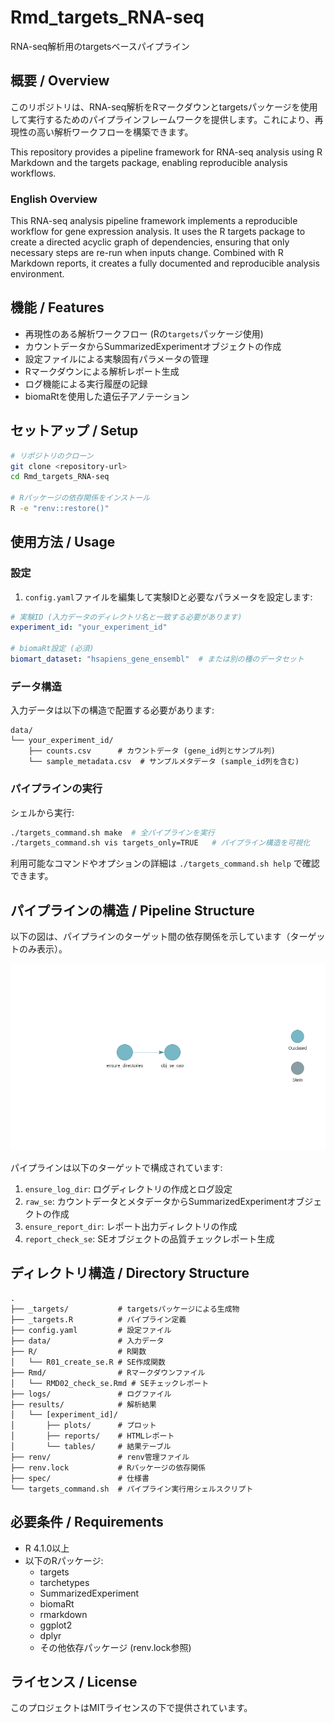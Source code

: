 # Rmd_targets_RNA-seq

RNA-seq解析用のtargetsベースパイプライン

## 概要 / Overview

このリポジトリは、RNA-seq解析をRマークダウンとtargetsパッケージを使用して実行するためのパイプラインフレームワークを提供します。これにより、再現性の高い解析ワークフローを構築できます。

This repository provides a pipeline framework for RNA-seq analysis using R Markdown and the targets package, enabling reproducible analysis workflows.

### English Overview

This RNA-seq analysis pipeline framework implements a reproducible workflow for gene expression analysis. It uses the R targets package to create a directed acyclic graph of dependencies, ensuring that only necessary steps are re-run when inputs change. Combined with R Markdown reports, it creates a fully documented and reproducible analysis environment.

## 機能 / Features

- 再現性のある解析ワークフロー (Rの`targets`パッケージ使用)
- カウントデータからSummarizedExperimentオブジェクトの作成
- 設定ファイルによる実験固有パラメータの管理
- Rマークダウンによる解析レポート生成
- ログ機能による実行履歴の記録
- biomaRtを使用した遺伝子アノテーション

## セットアップ / Setup

```bash
# リポジトリのクローン
git clone <repository-url>
cd Rmd_targets_RNA-seq

# Rパッケージの依存関係をインストール
R -e "renv::restore()"
```

## 使用方法 / Usage

### 設定

1. `config.yaml`ファイルを編集して実験IDと必要なパラメータを設定します:

```yaml
# 実験ID (入力データのディレクトリ名と一致する必要があります)
experiment_id: "your_experiment_id"

# biomaRt設定 (必須)
biomart_dataset: "hsapiens_gene_ensembl"  # または別の種のデータセット
```

### データ構造

入力データは以下の構造で配置する必要があります:

```
data/
└── your_experiment_id/
    ├── counts.csv      # カウントデータ (gene_id列とサンプル列)
    └── sample_metadata.csv  # サンプルメタデータ (sample_id列を含む)
```

### パイプラインの実行

シェルから実行:

```bash
./targets_command.sh make  # 全パイプラインを実行
./targets_command.sh vis targets_only=TRUE   # パイプライン構造を可視化
```
利用可能なコマンドやオプションの詳細は `./targets_command.sh help` で確認できます。

## パイプラインの構造 / Pipeline Structure

以下の図は、パイプラインのターゲット間の依存関係を示しています（ターゲットのみ表示）。

![ターゲット依存関係グラフ (ターゲットのみ表示)](targets_network.png)

パイプラインは以下のターゲットで構成されています:

1. `ensure_log_dir`: ログディレクトリの作成とログ設定
2. `raw_se`: カウントデータとメタデータからSummarizedExperimentオブジェクトの作成
3. `ensure_report_dir`: レポート出力ディレクトリの作成
4. `report_check_se`: SEオブジェクトの品質チェックレポート生成

## ディレクトリ構造 / Directory Structure

```
.
├── _targets/           # targetsパッケージによる生成物
├── _targets.R          # パイプライン定義
├── config.yaml         # 設定ファイル
├── data/               # 入力データ
├── R/                  # R関数
│   └── R01_create_se.R # SE作成関数
├── Rmd/                # Rマークダウンファイル
│   └── RMD02_check_se.Rmd # SEチェックレポート
├── logs/               # ログファイル
├── results/            # 解析結果
│   └── [experiment_id]/
│       ├── plots/      # プロット
│       ├── reports/    # HTMLレポート
│       └── tables/     # 結果テーブル
├── renv/               # renv管理ファイル
├── renv.lock           # Rパッケージの依存関係
├── spec/               # 仕様書
└── targets_command.sh  # パイプライン実行用シェルスクリプト
```

## 必要条件 / Requirements

- R 4.1.0以上
- 以下のRパッケージ:
  - targets
  - tarchetypes
  - SummarizedExperiment
  - biomaRt
  - rmarkdown
  - ggplot2
  - dplyr
  - その他依存パッケージ (renv.lock参照)

## ライセンス / License

このプロジェクトはMITライセンスの下で提供されています。

